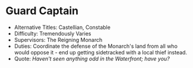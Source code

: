 # Guard Captain
- Alternative Titles: Castellian, Constable
- Difficulty: Tremendously Varies
- Supervisors: The Reigning Monarch
- Duties: Coordinate the defense of the Monarch's land from all who would oppose it - end up getting sidetracked with a local thief instead.
- Quote: *Haven't seen anything odd in the Waterfront; have you?*
